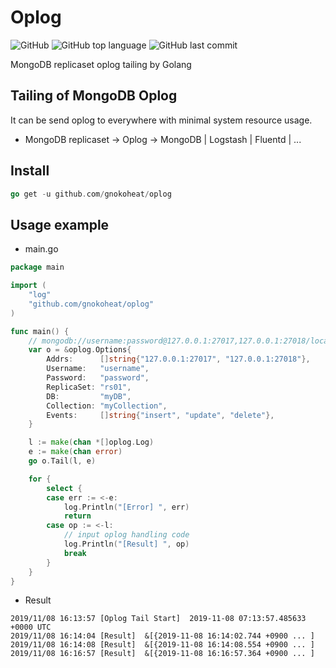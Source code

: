 # Oplog
![GitHub](https://img.shields.io/github/license/gnokoheat/oplog) ![GitHub top language](https://img.shields.io/github/languages/top/gnokoheat/oplog) ![GitHub last commit](https://img.shields.io/github/last-commit/gnokoheat/oplog)

MongoDB replicaset oplog tailing by Golang

## Tailing of MongoDB Oplog

It can be send oplog to everywhere with minimal system resource usage.

- MongoDB replicaset -> Oplog -> MongoDB | Logstash | Fluentd | ... 

## Install

``` go
go get -u github.com/gnokoheat/oplog
```

## Usage example

- main.go

``` go
package main

import (
	"log"
	"github.com/gnokoheat/oplog"
)

func main() {
	// mongodb://username:password@127.0.0.1:27017,127.0.0.1:27018/local?replicaSet=rs01&authSource=admin
	var o = &oplog.Options{
		Addrs:      []string{"127.0.0.1:27017", "127.0.0.1:27018"},
		Username:   "username",
		Password:   "password",
		ReplicaSet: "rs01",
		DB:         "myDB",
		Collection: "myCollection",
		Events:     []string{"insert", "update", "delete"},
	}

	l := make(chan *[]oplog.Log)
	e := make(chan error)
	go o.Tail(l, e)

	for {
		select {
		case err := <-e:
			log.Println("[Error] ", err)
			return
		case op := <-l:
			// input oplog handling code
			log.Println("[Result] ", op)
			break
		}
	}
}
```

- Result
```
2019/11/08 16:13:57 [Oplog Tail Start]  2019-11-08 07:13:57.485633 +0000 UTC
2019/11/08 16:14:04 [Result]  &[{2019-11-08 16:14:02.744 +0900 ... ]
2019/11/08 16:14:08 [Result]  &[{2019-11-08 16:14:08.554 +0900 ... ]
2019/11/08 16:16:57 [Result]  &[{2019-11-08 16:16:57.364 +0900 ... ]
```
